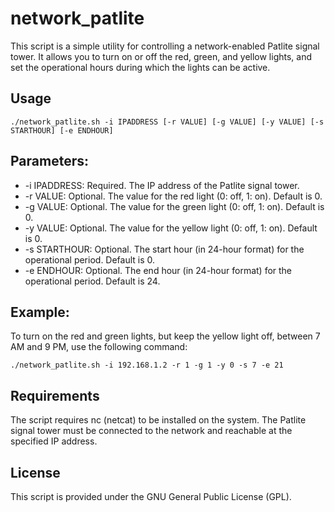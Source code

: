 # network_patlite

This script is a simple utility for controlling a network-enabled Patlite signal tower. It allows you to turn on or off the red, green, and yellow lights, and set the operational hours during which the lights can be active.


## Usage
```
./network_patlite.sh -i IPADDRESS [-r VALUE] [-g VALUE] [-y VALUE] [-s STARTHOUR] [-e ENDHOUR]
```

## Parameters:
- -i IPADDRESS: Required. The IP address of the Patlite signal tower.
- -r VALUE: Optional. The value for the red light (0: off, 1: on). Default is 0.
- -g VALUE: Optional. The value for the green light (0: off, 1: on). Default is 0.
- -y VALUE: Optional. The value for the yellow light (0: off, 1: on). Default is 0.
- -s STARTHOUR: Optional. The start hour (in 24-hour format) for the operational period. Default is 0.
- -e ENDHOUR: Optional. The end hour (in 24-hour format) for the operational period. Default is 24.

## Example:
To turn on the red and green lights, but keep the yellow light off, between 7 AM and 9 PM, use the following command:
```
./network_patlite.sh -i 192.168.1.2 -r 1 -g 1 -y 0 -s 7 -e 21
```

## Requirements

The script requires nc (netcat) to be installed on the system.
The Patlite signal tower must be connected to the network and reachable at the specified IP address.

## License

This script is provided under the GNU General Public License (GPL).